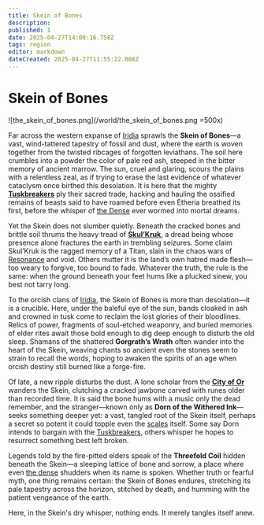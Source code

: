 ```yaml
---
title: Skein of Bones
description: 
published: 1
date: 2025-04-27T14:08:16.758Z
tags: region
editor: markdown
dateCreated: 2025-04-27T11:55:22.008Z
---
```


# Skein of Bones

![the_skein_of_bones.png](/world/the_skein_of_bones.png =500x)

Far across the western expanse of [Iridia](/geography/cosmology/iridia.md) sprawls the **Skein of Bones**—a vast, wind-tattered tapestry of fossil and dust, where the earth is woven together from the twisted ribcages of forgotten leviathans. The soil here crumbles into a powder the color of pale red ash, steeped in the bitter memory of ancient marrow. The sun, cruel and glaring, scours the plains with a relentless zeal, as if trying to erase the last evidence of whatever cataclysm once birthed this desolation. It is here that the mighty **[Tuskbreakers](/structure/society/profession/tuskbreaker.md)** ply their sacred trade, hacking and hauling the ossified remains of beasts said to have roamed before even Etheria breathed its first, before the whisper of [the Dense](/geography/cosmology/plane-of-existance/the-dense.md) ever wormed into mortal dreams.

Yet the Skein does not slumber quietly. Beneath the cracked bones and brittle soil thrums the heavy tread of **[Skul’Kruk](/being/titan/skul-kruk.md)**, a dread being whose presence alone fractures the earth in trembling seizures. Some claim Skul’Kruk is the ragged memory of a Titan, slain in the chaos wars of [Resonance](/structure/mechanic/resonance.md) and void. Others mutter it is the land’s own hatred made flesh—too weary to forgive, too bound to fade. Whatever the truth, the rule is the same: when the ground beneath your feet hums like a plucked sinew, you best not tarry long.

To the orcish clans of [Iridia](/geography/cosmology/iridia.md), the Skein of Bones is more than desolation—it is a crucible. Here, under the baleful eye of the sun, bands cloaked in ash and crowned in tusk come to reclaim the lost glories of their bloodlines. Relics of power, fragments of soul-etched weaponry, and buried memories of elder rites await those bold enough to dig deep enough to disturb the old sleep. Shamans of the shattered **Gorgrath’s Wrath** often wander into the heart of the Skein, weaving chants so ancient even the stones seem to strain to recall the words, hoping to awaken the spirits of an age when orcish destiny still burned like a forge-fire.

Of late, a new ripple disturbs the dust. A lone scholar from the **[City of Or](/geography/settlement/city/city-of-or.md)** wanders the Skein, clutching a cracked jawbone carved with runes older than recorded time. It is said the bone hums with a music only the dead remember, and the stranger—known only as **Dorn of the Withered Ink**—seeks something deeper yet: a vast, tangled root of the Skein itself, perhaps a secret so potent it could topple even the [scales](/geography/landmark/scale.md) itself. Some say Dorn intends to bargain with the [Tuskbreakers](/structure/society/profession/tuskbreaker.md), others whisper he hopes to resurrect something best left broken.

Legends told by the fire-pitted elders speak of the **Threefold Coil** hidden beneath the Skein—a sleeping lattice of bone and sorrow, a place where even [the dense](/geography/cosmology/plane-of-existance/the-dense.md) shudders when its name is spoken. Whether truth or fearful myth, one thing remains certain: the Skein of Bones endures, stretching its pale tapestry across the horizon, stitched by death, and humming with the patient vengeance of the earth.

Here, in the Skein's dry whisper, nothing ends. It merely tangles itself anew.
